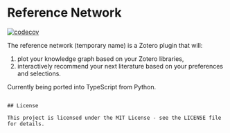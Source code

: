 # Reference Network
[![codecov](https://codecov.io/gh/RaymondWJang/reference-network/graph/badge.svg?token=3FP4FI26NL)](https://codecov.io/gh/RaymondWJang/reference-network)

The reference network (temporary name) is a Zotero plugin that will:
1. plot your knowledge graph based on your Zotero libraries,
2. interactively recommend your next literature based on your preferences and selections.

Currently being ported into TypeScript from Python.
```

## License

This project is licensed under the MIT License - see the LICENSE file for details.
